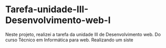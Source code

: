 # Tarefa-unidade-III-Desenvolvimento-web-I
Neste projeto, realizei a tarefa da unidade III de Desenvolvimento web. Do curso Técnico em Informática para web. Realizando um siste

